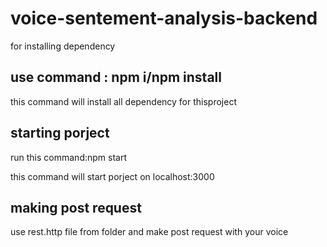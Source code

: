 # voice-sentement-analysis-backend

for installing dependency 

## use command : npm i/npm install 

this command will install all dependency for thisproject

##  starting porject

run this command:npm start 

this command  will start porject on localhost:3000 

##  making post request

use rest.http file from folder and make post request with your voice

